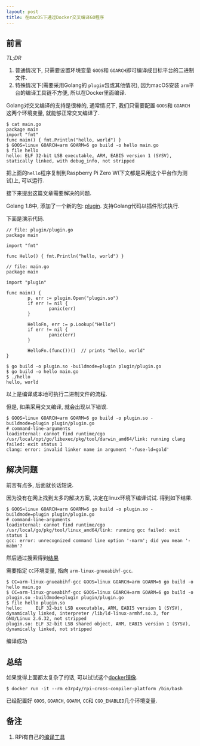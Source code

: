 ```yaml
---
layout: post
title: 在macOS下通过Docker交叉编译GO程序
---
```


## 前言

*TL;DR*

1. 普通情况下, 只需要设置环境变量 `GOOS`和 `GOARCH`即可编译成目标平台的二进制文件.
2. 特殊情况下(需要采用Golang的 `plugin`包或其他情况), 因为macOS安装 `arm`平台的编译工具链不方便, 所以在Docker里面编译.

Golang对交叉编译的支持是很棒的, 通常情况下, 我们只需要配置 `GOOS`和 `GOARCH`这两个环境变量, 就能够正常交叉编译了.

```
$ cat main.go
package main
import "fmt"
func main() { fmt.Println("hello, world") }
$ GOOS=linux GOARCH=arm GOARM=6 go build -o hello main.go
$ file hello
hello: ELF 32-bit LSB executable, ARM, EABI5 version 1 (SYSV), statically linked, with debug_info, not stripped
```

把上面的`hello`程序复制到Raspberry Pi Zero W(下文都是采用这个平台作为测试)上, 可以运行.

接下来提出这篇文章需要解决的问题.

Golang 1.8中, 添加了一个新的包: [plugin](https://golang.org/pkg/plugin/). 支持Golang代码以插件形式执行.

下面是演示代码.

```
// file: plugin/plugin.go
package main

import "fmt"

func Hello() { fmt.Println("hello, world") }
```

```
// file: main.go
package main

import "plugin"

func main() {
        p, err := plugin.Open("plugin.so")
        if err != nil {
                panic(err)
        }

        HelloFn, err := p.Lookup("Hello")
        if err != nil {
                panic(err)
        }

        HelloFn.(func())()  // prints "hello, world"
}
```

```
$ go build -o plugin.so -buildmode=plugin plugin/plugin.go
$ go build -o hello main.go
$ ./hello
hello, world
```

以上是编译成本地可执行二进制文件的流程.

但是, 如果采用交叉编译, 就会出现以下错误.

```
$ GOOS=linux GOARCH=arm GOARM=6 go build -o plugin.so -buildmode=plugin plugin/plugin.go
# command-line-arguments
loadinternal: cannot find runtime/cgo
/usr/local/opt/go/libexec/pkg/tool/darwin_amd64/link: running clang failed: exit status 1
clang: error: invalid linker name in argument '-fuse-ld=gold'
```

## 解决问题

前言有点多, 后面就长话短说.

因为没有在网上找到太多的解决方案, 决定在linux环境下编译试试. 得到如下结果.

```
$ GOOS=linux GOARCH=arm GOARM=6 go build -o plugin.so -buildmode=plugin plugin/plugin.go
# command-line-arguments
loadinternal: cannot find runtime/cgo
/usr/local/go/pkg/tool/linux_amd64/link: running gcc failed: exit status 1
gcc: error: unrecognized command line option '-marm'; did you mean '-mabm'?
```

然后通过搜索得到[结果](https://github.com/golang/go/issues/16801)

需要指定 `CC`环境变量, 指向 `arm-linux-gnueabihf-gcc`.

```
$ CC=arm-linux-gnueabihf-gcc GOOS=linux GOARCH=arm GOARM=6 go build -o hello main.go
$ CC=arm-linux-gnueabihf-gcc GOOS=linux GOARCH=arm GOARM=6 go build -o plugin.so -buildmode=plugin plugin/plugin.go
$ file hello plugin.so
hello:     ELF 32-bit LSB executable, ARM, EABI5 version 1 (SYSV), dynamically linked, interpreter /lib/ld-linux-armhf.so.3, for GNU/Linux 2.6.32, not stripped
plugin.so: ELF 32-bit LSB shared object, ARM, EABI5 version 1 (SYSV), dynamically linked, not stripped
```
编译成功

## 总结

如果觉得上面都太复杂了的话, 可以试试这个[docker镜像](https://hub.docker.com/r/e3rp4y/rpi-cross-compiler-platform/).

    $ docker run -it --rm e3rp4y/rpi-cross-compiler-platform /bin/bash
    
已经配置好 `GOOS`, `GOARCH`, `GOARM`, `CC`和 `CGO_ENABLED`几个环境变量.

## 备注

1. RPi有自己的[编译工具](git://github.com/raspberrypi/tools.git)
